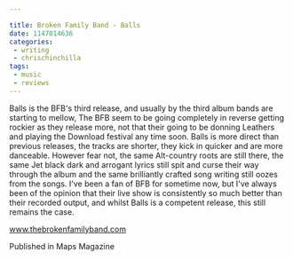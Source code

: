 ```yaml
---

title: Broken Family Band - Balls
date: 1147014636
categories:
 - writing
 - chrischinchilla
tags: 
 - music 
 - reviews
---
```


Balls is the BFB's third release, and usually by the third album bands are starting to mellow, The BFB seem to be going completely in reverse getting rockier as they release more, not that their going to be donning Leathers and playing the Download festival any time soon. Balls is more direct than previous releases, the tracks are shorter, they kick in quicker and are more danceable. However fear not, the same Alt-country roots are still there, the same Jet black dark and arrogant lyrics still spit and curse their way through the album and the same brilliantly crafted song writing still oozes from the songs. I've been a fan of BFB for sometime now, but I've always been of the opinion that their live show is consistently so much better than their recorded output, and whilst Balls is a competent release, this still remains the case.

<a href="https://www.thebrokenfamilyband.com" target="_blank">www.thebrokenfamilyband.com</a>

Published in Maps Magazine
